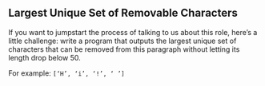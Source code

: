 ## Largest Unique Set of Removable Characters

If you want to jumpstart the process of talking to us about this role, here’s a little challenge: write a program that outputs the largest unique set of characters that can be removed from this paragraph without letting its length drop below 50.

For example: `[‘H’, ‘i’, ‘!’, ‘ ’]`
